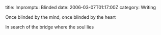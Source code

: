title: Impromptu: Blinded
date: 2006-03-07T01:17:00Z
category: Writing

Once blinded by the mind, once blinded by the heart

In search of the bridge where the soul lies

